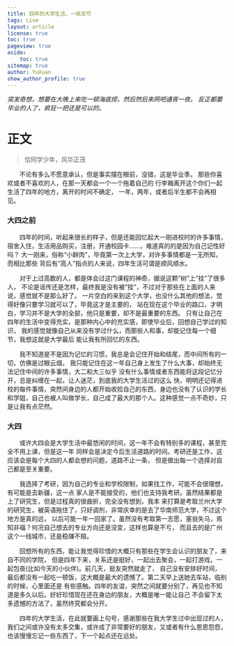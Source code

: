 ```yaml
---
title: 四年的大学生活，一纸言尽
tags: Live
layout: article
license: true
toc: true
pageview: true
aside:
    toc: true
sitemap: true
author: YuXuan
show_author_profile: true
---
```




*突发奇想，想要在大晚上来吃一顿海底捞，然后然后来网吧通宵一夜。*
*反正都要毕业的人了，疯狂一把还是可以的。*
<!--more-->
# 正文
> 恰同学少年，风华正茂
	
&emsp;&emsp;不论有多么不愿意承认，但是事实摆在眼前，没错，这是毕业季。
那些你喜欢或者不喜欢的人，在那一天都会一个一个拖着自己的
行李箱离开这个你们一起生活了四年的地方，离开的时间不确定，
一年，两年，或者后半生都不会再相见。
### 大四之前
&emsp;&emsp;四年的时间，听起来很长的样子，但是还能回忆起大一刚进校时的许多事情，
宿舍入住，生活用品购买，注册，开通校园卡……，难道真的的是因为自己记性好吗？
大一刚来，俗称“小鲜肉”，毕竟第一次上大学，对许多事情都是一无所知，而相比那些
背后有“高人”指点的人来说，四年生活可谓是顺风顺水。

&emsp;&emsp;对于上过高数的人，都是体会过这门课程的神奇，据说这颗“树”上“挂”了很多人，
不论是谣传还是怎样，最终我是没有被“挂”，不过对于那些在上面的人来说，感觉就不是那么好了。
一片空白的来到这个大学，也没什么其他的想法，觉得好像只要学习就可以了，毕竟这才是主要的，
站在现在这个毕业的路口，才明白，学习并不是大学的全部，他只是重要，却不是最重要的东西。
只有让自己在四年的生活中变得充实，是那种内心中的充实感，即使毕业后，回想自己学过的知识，
我的感觉就像自己从来没有学过什么，而那些人和事，却能记住每一个细节，我想这就是大学最后
能让我有所回忆的东西。

&emsp;&emsp;我不知道是不是因为记忆的习惯，我总是会记住开始和结尾，而中间所有的一切，仿佛是过眼云烟，
我只能记住在这一年自己身上发生了什么大事，却始终无法记住中间的许多事情，大二和大三似乎
没有什么事情或者东西能将这段记忆分开，总是纠缠在一起，让人迷茫，到底我的大学生活过的这么
快，明明还记得进校的每件事情，突然间身边的人都开始收拾自己的东西，身边也没有了认识的学长
和学姐，自己也被人叫做学长，自己成了最大的那个人。这种感觉一点不奇妙，只是让我有点茫然。
### 大四
&emsp;&emsp;或许大四会是大学生活中最悠闲的时间，这一年不会有特别多的课程，甚至完全不用上课，但是这一年
同样会是决定今后生活道路的时间。考研还是工作，这应该会是每个大四的人都会想的问题，道路不止一条，
但是做出每一个选择对自己都是至关重要。

&emsp;&emsp;我选择了考研，因为自己的专业和学校限制，如果找工作，可能不会很理想，有可能是去新疆，这一点
家人是不能接受的，他们也支持我考研。虽然结果都是上了研究生，但是过程真的很曲折，完全没有想到，我本
来打算是考取兰州大学的研究生，被英语拖住了，只好调剂，非常庆幸的是去了华南师范大学，不过这个地方是真的远，
以后可能一年一回家了。虽然没有考取第一志愿，塞翁失马，焉知非福？何况自己想去的专业方向还是没变，这样也算是不亏，
而且去的是广州这个一线城市，还是稳赚不赔。
	
&emsp;&emsp;回想所有的东西，能让我觉得珍惜的大概只有那些在学生会认识的朋友了，来自不同的学院，
但是四年下来，关系还是挺好，一起出去聚会，一起打游戏，一起包夜(比如今天的小伙伴)。前几天，挺友突然就走了，
自己没有安排好时间，最后都没有一起吃一顿饭，这大概是最大的遗憾了。第二天早上送她去车站，临别的时候，心里面还是
有些感触。四年的友谊，突然之间就要分别了，再见也不知道是多久以后。好好珍惜现在还在身边的朋友，大概是唯一能让自己
不会留下太多遗憾的方法了，虽然终究都会分开。

&emsp;&emsp;四年的大学生活，在此就要画上句号，感谢那些在我大学生过中出现过的人，我们之间或许没有太多交集，或许成了非常要好的朋友，又或者有什么恩恩怨怨，也该慢慢忘记一些东西了，下一个起点还在远处。


    




